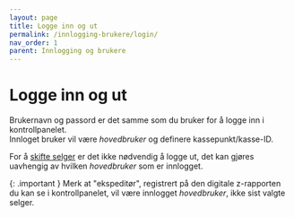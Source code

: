 ```yaml
---
layout: page
title: Logge inn og ut
permalink: /innlogging-brukere/login/
nav_order: 1
parent: Innlogging og brukere
---
```


# Logge inn og ut

Brukernavn og passord er det samme som du bruker for å logge inn i kontrollpanelet. <br>
Innloget bruker vil være _hovedbruker_ og definere kassepunkt/kasse-ID. 

For å [skifte selger](https://mystoreno.github.io/pos-doc/innlogging-brukere/velge-selger/) er det ikke nødvendig å logge ut, det kan gjøres uavhengig av hvilken _hovedbruker_ som er innlogget.

{: .important }
Merk at "ekspeditør", registrert på den digitale z-rapporten du kan se i kontrollpanelet, vil være innlogget _hovedbruker_, ikke sist valgte selger. 

